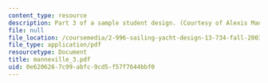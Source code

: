 ```yaml
---
content_type: resource
description: Part 3 of a sample student design. (Courtesy of Alexis Manneville.)
file: null
file_location: /coursemedia/2-996-sailing-yacht-design-13-734-fall-2003/0e6206267c99abfc9cd5f57f7644bbf0_manneville_3.pdf
file_type: application/pdf
resourcetype: Document
title: manneville_3.pdf
uid: 0e620626-7c99-abfc-9cd5-f57f7644bbf0
---
```

